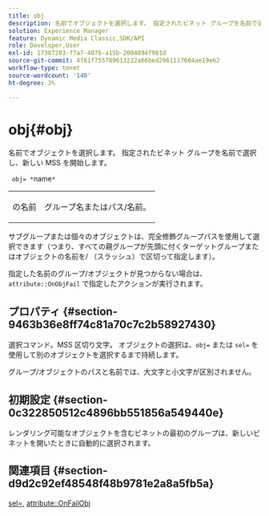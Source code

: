 ```yaml
---
title: obj
description: 名前でオブジェクトを選択します。 指定されたビネット グループを名前で選択し、新しい MSS を開始します。
solution: Experience Manager
feature: Dynamic Media Classic,SDK/API
role: Developer,User
exl-id: 17387203-f7a7-4876-a15b-2084894f981d
source-git-commit: 4f81f755789613222a66bed2961117604ae19e62
workflow-type: tm+mt
source-wordcount: '140'
ht-degree: 3%

---
```


# obj{#obj}

名前でオブジェクトを選択します。 指定されたビネット グループを名前で選択し、新しい MSS を開始します。

` obj= *`name`*`

<table id="simpletable_6E0DA6CBCDCF4CDDAFA5A4C38E0D5FC5"> 
 <tr class="strow"> 
  <td class="stentry"> <p> <span class="codeph"> <span class="varname"> の名前 </span> </span> </p> </td> 
  <td class="stentry"> <p>グループ名またはパス/名前。 </p> </td> 
 </tr> 
</table>

サブグループまたは個々のオブジェクトは、完全修飾グループパスを使用して選択できます（つまり、すべての親グループが先頭に付くターゲットグループまたはオブジェクトの名前を/ （スラッシュ）で区切って指定します）。

指定した名前のグループ/オブジェクトが見つからない場合は、`attribute::OnObjFail` で指定したアクションが実行されます。

## プロパティ {#section-9463b36e8ff74c81a70c7c2b58927430}

選択コマンド。MSS 区切り文字。 オブジェクトの選択は、`obj=` または `sel=` を使用して別のオブジェクトを選択するまで持続します。

グループ/オブジェクトのパスと名前では、大文字と小文字が区別されません。

## 初期設定 {#section-0c322850512c4896bb551856a549440e}

レンダリング可能なオブジェクトを含むビネットの最初のグループは、新しいビネットを開いたときに自動的に選択されます。

## 関連項目 {#section-d9d2c92ef48548f48b9781e2a8a5fb5a}

[sel=](../../../../../ir-api/http-protocol/image-rendering-api-ref/c-ir-http-protocol-ref/c-ir-http-protocol-command-reference/r-ir-sel.md#reference-01322c58d414481385c29fcdd27a090b), [attribute::OnFailObj](../../../../../ir-api/material-cat/image-rendering-api-ref/c-ir-material-catalog/c-ir-attributes-reference/r-ir-onfailobj.md#reference-4c6ba90418e84da5831f8573bbbf2c8d)
